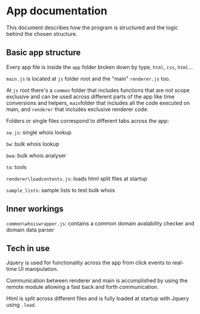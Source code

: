 # App documentation

This document describes how the program is structured and the logic behind the chosen structure.

## Basic app structure

Every app file is inside the `app` folder broken down by type, `html`, `css`, `html`...

`main.js` is located at `js` folder root and the "main" `renderer.js` too.

At `js` root there's a `common` folder that includes functions that are not scope exclusive and can be used across different parts of the app like time conversions and helpers, `main`folder that includes all the code executed on main, and `renderer` that includes exclusive renderer code.

Folders or single files correspond to different tabs across the app:

`sw.js`: single whois lookup

`bw`: bulk whois lookup

`bwa`: bulk whois analyser

`to`: tools

`renderer\loadcontents.js`: loads html split files at startup

`sample_lists`: sample lists to test bulk whois

## Inner workings

`common\whoiswrapper.js`: contains a common domain avalability checker and domain data parser

## Tech in use

Jquery is used for functionality across the app from click events to real-time UI manipulation.

Communication between renderer and main is accomplished by using the remote module allowing a fast back and forth communication.

Html is split across different files and is fully loaded at startup with Jquery using `.load`.
